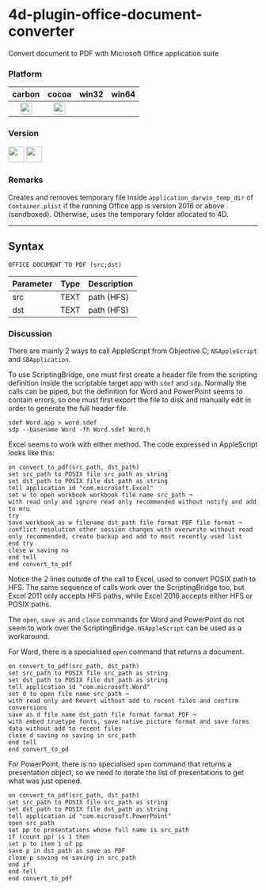 # 4d-plugin-office-document-converter
Convert document to PDF with Microsoft Office application suite

### Platform

| carbon | cocoa | win32 | win64 |
|:------:|:-----:|:---------:|:---------:|
|<img src="https://cloud.githubusercontent.com/assets/1725068/22371562/1b091f0a-e4db-11e6-8458-8653954a7cce.png" width="24" height="24" />|<img src="https://cloud.githubusercontent.com/assets/1725068/22371562/1b091f0a-e4db-11e6-8458-8653954a7cce.png" width="24" height="24" />|||

### Version

<img src="https://cloud.githubusercontent.com/assets/1725068/18940649/21945000-8645-11e6-86ed-4a0f800e5a73.png" width="32" height="32" /> <img src="https://cloud.githubusercontent.com/assets/1725068/18940648/2192ddba-8645-11e6-864d-6d5692d55717.png" width="32" height="32" />

### Remarks

Creates and removes temporary file inside ``application_darwin_temp_dir`` of ``Container.plist`` if the running Office app is version 2016 or above (sandboxed). Otherwise, uses the temporary folder allocated to 4D.

---

## Syntax

```
OFFICE DOCUMENT TO PDF (src;dst)
```

Parameter|Type|Description
------------|------------|----
src|TEXT|path (HFS)
dst|TEXT|path (HFS)

### Discussion

There are mainly 2 ways to call AppleScript from Objective C; ``NSAppleScript`` and ``SBApplication``.

To use ScriptingBridge, one must first create a header file from the scripting definition inside the scriptable target app with ``sdef`` and ``sdp``. Normally the calls can be piped, but the definition for Word and PowerPoint seems to contain errors, so one must first export the file to disk and manually edit in order to generate the full header file.

```
sdef Word.app > word.sdef
sdp --basename Word -fh Word.sdef Word.h
```

Excel seems to work with either method. The code expressed in AppleScript looks like this:

```applescript
on convert_to_pdf(src_path, dst_path)
set src_path to POSIX file src_path as string
set dst_path to POSIX file dst_path as string
tell application id "com.microsoft.Excel"
set w to open workbook workbook file name src_path ¬
with read only and ignore read only recommended without notify and add to mru
try
save workbook as w filename dst_path file format PDF file format ¬
conflict resolution other session changes with overwrite without read only recommended, create backup and add to most recently used list
end try
close w saving no
end tell
end convert_to_pdf
``` 

Notice the 2 lines outside of the call to Excel, used to convert POSIX path to HFS. The same sequence of calls work over the ScriptingBridge too, but Excel 2011 only accepts HFS paths, while Excel 2016 accepts either HFS or POSIX paths.

The ``open``, ``save as`` and ``close`` commands for Word and PowerPoint do not seem to work over the ScriptingBridge. ``NSAppleScript`` can be used as a workaround.

For Word, there is a specialised ``open`` command that returns a document.

```applescript
on convert_to_pdf(src_path, dst_path) 
set src_path to POSIX file src_path as string 
set dst_path to POSIX file dst_path as string 
tell application id "com.microsoft.Word" 
set d to open file name src_path ¬
with read only and Revert without add to recent files and confirm conversions 
save as d file name dst_path file format format PDF ¬
with embed truetype fonts, save native picture format and save forms data without add to recent files 
close d saving no saving in src_path 
end tell  
end convert_to_pd
```

For PowerPoint, there is no specialised ``open`` command that returns a presentation object, so we need to iterate the list of presentations to get what was just opened.

```applescript
on convert_to_pdf(src_path, dst_path) 
set src_path to POSIX file src_path as string 
set dst_path to POSIX file dst_path as string 
tell application id "com.microsoft.PowerPoint" 
open src_path 
set pp to presentations whose full name is src_path 
if (count pp) is 1 then 
set p to item 1 of pp 
save p in dst_path as save as PDF 
close p saving no saving in src_path 
end if 
end tell 
end convert_to_pdf
```
